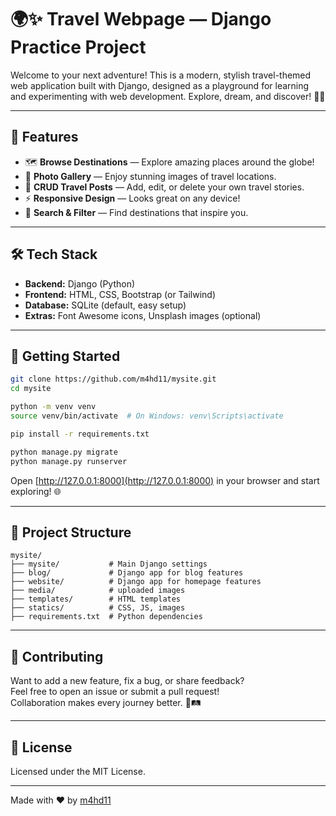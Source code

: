 # 🌍✨ Travel Webpage — Django Practice Project

Welcome to your next adventure! This is a modern, stylish travel-themed web application built with Django, designed as a playground for learning and experimenting with web development. Explore, dream, and discover! 🚀🌴

---

## 🎒 Features

- 🗺️ **Browse Destinations** — Explore amazing places around the globe!
- 📸 **Photo Gallery** — Enjoy stunning images of travel locations.
- 📝 **CRUD Travel Posts** — Add, edit, or delete your own travel stories.
- ⚡ **Responsive Design** — Looks great on any device!
- 🔎 **Search & Filter** — Find destinations that inspire you.

---

## 🛠️ Tech Stack

- **Backend:** Django (Python)
- **Frontend:** HTML, CSS, Bootstrap (or Tailwind)
- **Database:** SQLite (default, easy setup)
- **Extras:** Font Awesome icons, Unsplash images (optional)

---

## 🚀 Getting Started

```bash
git clone https://github.com/m4hd11/mysite.git
cd mysite

python -m venv venv
source venv/bin/activate  # On Windows: venv\Scripts\activate

pip install -r requirements.txt

python manage.py migrate
python manage.py runserver
```

Open [http://127.0.0.1:8000](http://127.0.0.1:8000) in your browser and start exploring! 🌐

---

## 📁 Project Structure

```
mysite/
├── mysite/           # Main Django settings
├── blog/             # Django app for blog features
├── website/          # Django app for homepage features
├── media/            # uploaded images
├── templates/        # HTML templates
├── statics/          # CSS, JS, images
├── requirements.txt  # Python dependencies
```

---

## 🤝 Contributing

Want to add a new feature, fix a bug, or share feedback?  
Feel free to open an issue or submit a pull request!  
Collaboration makes every journey better. 💬🛤️

---

## 📄 License

Licensed under the MIT License.

---

Made with ❤️ by [m4hd11](https://github.com/m4hd11)
